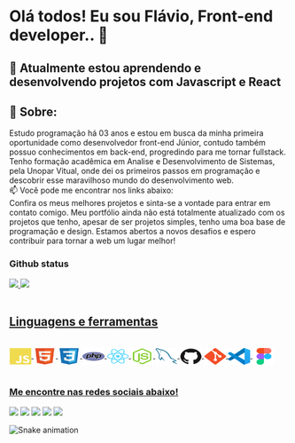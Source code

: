 <h1>Olá todos! Eu sou Flávio, Front-end developer.. 👋</h1>
<h2>	🌱 Atualmente estou aprendendo e desenvolvendo projetos com Javascript e React</h2>
<h2>💬 Sobre: </h2>
<p>Estudo programação há 03 anos e estou em busca da minha primeira oportunidade como desenvolvedor front-end Júnior, contudo também possuo conhecimentos em back-end, progredindo para me tornar fullstack.
Tenho formação acadêmica em Analise e Desenvolvimento de Sistemas, pela Unopar Vitual, onde dei os primeiros passos em programação e descobrir esse maravilhoso mundo do desenvolvimento web.<br />
📫 Você pode me encontrar nos links abaixo:<br /> 
Confira os meus melhores projetos e sinta-se a vontade para entrar em contato comigo. Meu portfólio ainda não está totalmente atualizado com os projetos que tenho, apesar de ser projetos simples, tenho uma boa base de programação e design. Estamos abertos a novos desafios e espero contribuir para tornar a web um lugar melhor!
</>

### Github status
<div>
  <a href="https://github.com/flavio17">
  <img height="180em" src="https://github-readme-stats.vercel.app/api?username=flavio17&show_icons=true&theme=tokyonight&include_all_commits=true&count_private=true"/>
  <img height="180em" src="https://github-readme-stats.vercel.app/api/top-langs/?username=flavio17&layout=compact&langs_count=6&theme=tokyonight"/>
</div>
  <br />
  <h2>Linguagens e ferramentas</h2>
<div style="display: inline_block"><br>
  <img align="center" alt="Js" height="30" width="40" src="https://raw.githubusercontent.com/devicons/devicon/master/icons/javascript/javascript-plain.svg">
  <img align="center" alt="HTML" height="30" width="40" src="https://raw.githubusercontent.com/devicons/devicon/master/icons/html5/html5-original.svg">
  <img align="center" alt="CSS" height="30" width="40" src="https://raw.githubusercontent.com/devicons/devicon/master/icons/css3/css3-original.svg">
  <img align="center" alt="PHP" height="30" width="40" src="https://raw.githubusercontent.com/devicons/devicon/master/icons/php/php-original.svg">
  <img align="center" alt="REACT" height="30" width="40" src="https://raw.githubusercontent.com/devicons/devicon/master/icons/react/react-original.svg">
  <img align="center" alt="NODE JS" height="30" width="40" src="https://raw.githubusercontent.com/devicons/devicon/master/icons/nodejs/nodejs-original.svg">
  <img align="center" alt="NODE JS" height="30" width="40" src="https://raw.githubusercontent.com/devicons/devicon/master/icons/mysql/mysql-original.svg">
  <img align="center" alt="NODE JS" height="30" width="40" src="https://raw.githubusercontent.com/devicons/devicon/master/icons/github/github-original.svg">
  <img align="center" alt="NODE JS" height="30" width="40" src="https://raw.githubusercontent.com/devicons/devicon/master/icons/git/git-original.svg">
  <img align="center" alt="NODE JS" height="30" width="40" src="https://raw.githubusercontent.com/devicons/devicon/master/icons/vscode/vscode-original.svg">
  <img align="center" alt="NODE JS" height="30" width="40" src="https://raw.githubusercontent.com/devicons/devicon/master/icons/figma/figma-original.svg">
</div>
 
 <br>
 
  ### Me encontre nas redes sociais abaixo!
 
<div> 
  <a href="https://www.youtube.com/" target="_blank"><img src="https://img.shields.io/badge/YouTube-FF0000?style=for-the-badge&logo=youtube&logoColor=white" target="_blank"></a>
  <a href="https://instagram.com/" target="_blank"><img src="https://img.shields.io/badge/-Instagram-%23E4405F?style=for-the-badge&logo=instagram&logoColor=white" target="_blank"></a>
 <a href="https://discord.com" target="_blank"><img src="https://img.shields.io/badge/Discord-7289DA?style=for-the-badge&logo=discord&logoColor=white" target="_blank"></a> 
  <a href = "mailto:flavio17_canarana@hotmail.com"><img src="https://img.shields.io/badge/-Gmail-%23333?style=for-the-badge&logo=gmail&logoColor=white" target="_blank"></a>
  <a href="https://www.linkedin.com/in/flavio-macario-de-souza-81ab4956/" target="_blank"><img src="https://img.shields.io/badge/-LinkedIn-%230077B5?style=for-the-badge&logo=linkedin&logoColor=white" target="_blank"></a> 
 

 
  ![Snake animation](https://github.com/flavio17/flavio17/blob/output/github-contribution-grid-snake.svg)

</div>

